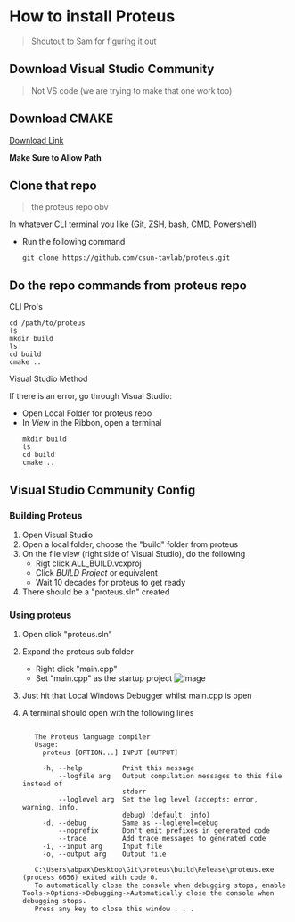 
# How to install Proteus
> Shoutout to Sam for figuring it out



## Download Visual Studio Community
> Not VS code (we are trying to make that one work too)


## Download CMAKE

[Download Link](https://cmake.org/download/)

__Make Sure to Allow Path__



## Clone that repo
> the proteus repo obv

In whatever CLI terminal you like (Git, ZSH, bash, CMD, Powershell)
  - Run the following command

    ```
    git clone https://github.com/csun-tavlab/proteus.git  
    ```

## Do the repo commands from proteus repo

CLI Pro's

  ```
  cd /path/to/proteus
  ls
  mkdir build
  ls
  cd build
  cmake ..
  ```

Visual Studio Method

  If there is an error, go through Visual Studio:

  - Open Local Folder for proteus repo 
  - In _View_ in the Ribbon, open a terminal
    ```
    mkdir build
    ls
    cd build
    cmake ..
    ```

## Visual Studio Community Config

### Building Proteus

1. Open Visual Studio
2. Open a local folder, choose the "build" folder from proteus
3. On the file view (right side of Visual Studio), do the following
    - Rigt click ALL_BUILD.vcxproj
    - Click _BUILD Project_ or equivalent
    - Wait 10 decades for proteus to get ready
4. There should be a "proteus.sln" created 

### Using proteus

1. Open click "proteus.sln"
2. Expand the proteus sub folder
    - Right click "main.cpp"
    - Set "main.cpp" as the startup project
    ![image](https://github.com/paxabacus/Proteus490/assets/64762646/f865ecc4-6b25-451b-91a6-ce67caac1279)



4. Just hit that Local Windows Debugger whilst main.cpp is open
5. A terminal should open with the following lines
  
   ```
      
      The Proteus language compiler
      Usage:
        proteus [OPTION...] INPUT [OUTPUT]
      
        -h, --help          Print this message
            --logfile arg   Output compilation messages to this file instead of
                            stderr
            --loglevel arg  Set the log level (accepts: error, warning, info,
                            debug) (default: info)
        -d, --debug         Same as --loglevel=debug
            --noprefix      Don't emit prefixes in generated code
            --trace         Add trace messages to generated code
        -i, --input arg     Input file
        -o, --output arg    Output file
      
      C:\Users\abpax\Desktop\Git\proteus\build\Release\proteus.exe (process 6656) exited with code 0.
      To automatically close the console when debugging stops, enable Tools->Options->Debugging->Automatically close the console when debugging stops.
      Press any key to close this window . . .   
   ```

    
  

  

